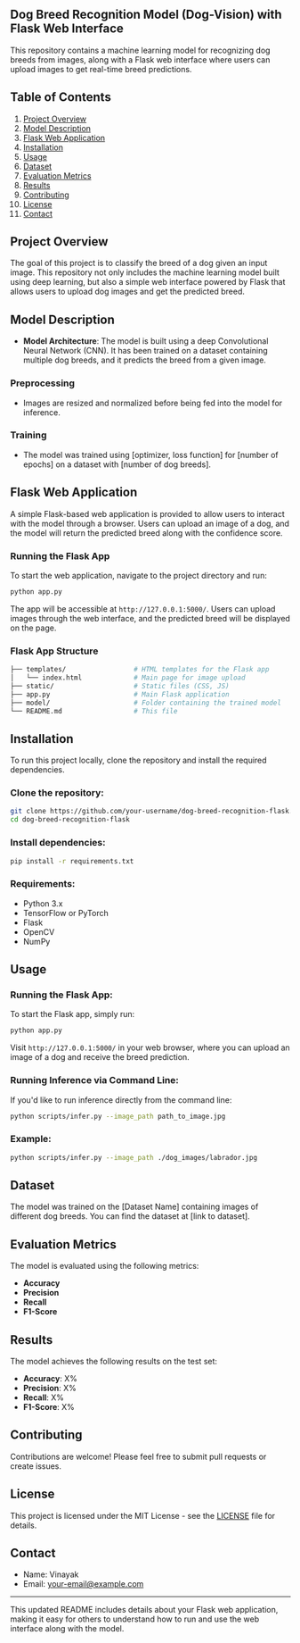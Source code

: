 ## Dog Breed Recognition Model (Dog-Vision) with Flask Web Interface

This repository contains a machine learning model for recognizing dog breeds from images, along with a Flask web interface where users can upload images to get real-time breed predictions.

## Table of Contents
1. [Project Overview](#project-overview)
2. [Model Description](#model-description)
3. [Flask Web Application](#flask-web-application)
4. [Installation](#installation)
5. [Usage](#usage)
6. [Dataset](#dataset)
7. [Evaluation Metrics](#evaluation-metrics)
8. [Results](#results)
9. [Contributing](#contributing)
10. [License](#license)
11. [Contact](#contact)

## Project Overview

The goal of this project is to classify the breed of a dog given an input image. This repository not only includes the machine learning model built using deep learning, but also a simple web interface powered by Flask that allows users to upload dog images and get the predicted breed.

## Model Description

- **Model Architecture**: The model is built using a deep Convolutional Neural Network (CNN). It has been trained on a dataset containing multiple dog breeds, and it predicts the breed from a given image.
  
### Preprocessing
- Images are resized and normalized before being fed into the model for inference.
  
### Training
- The model was trained using [optimizer, loss function] for [number of epochs] on a dataset with [number of dog breeds].

## Flask Web Application

A simple Flask-based web application is provided to allow users to interact with the model through a browser. Users can upload an image of a dog, and the model will return the predicted breed along with the confidence score.

### Running the Flask App

To start the web application, navigate to the project directory and run:

```bash
python app.py
```

The app will be accessible at `http://127.0.0.1:5000/`. Users can upload images through the web interface, and the predicted breed will be displayed on the page.

### Flask App Structure

```bash
├── templates/                 # HTML templates for the Flask app
│   └── index.html             # Main page for image upload
├── static/                    # Static files (CSS, JS)
├── app.py                     # Main Flask application
├── model/                     # Folder containing the trained model
└── README.md                  # This file
```

## Installation

To run this project locally, clone the repository and install the required dependencies.

### Clone the repository:
```bash
git clone https://github.com/your-username/dog-breed-recognition-flask.git
cd dog-breed-recognition-flask
```

### Install dependencies:
```bash
pip install -r requirements.txt
```

### Requirements:
- Python 3.x
- TensorFlow or PyTorch
- Flask
- OpenCV
- NumPy

## Usage

### Running the Flask App:
To start the Flask app, simply run:
```bash
python app.py
```
Visit `http://127.0.0.1:5000/` in your web browser, where you can upload an image of a dog and receive the breed prediction.

### Running Inference via Command Line:
If you'd like to run inference directly from the command line:
```bash
python scripts/infer.py --image_path path_to_image.jpg
```

### Example:
```bash
python scripts/infer.py --image_path ./dog_images/labrador.jpg
```

## Dataset

The model was trained on the [Dataset Name] containing images of different dog breeds. You can find the dataset at [link to dataset].

## Evaluation Metrics

The model is evaluated using the following metrics:
- **Accuracy**
- **Precision**
- **Recall**
- **F1-Score**

## Results

The model achieves the following results on the test set:
- **Accuracy**: X%
- **Precision**: X%
- **Recall**: X%
- **F1-Score**: X%

## Contributing

Contributions are welcome! Please feel free to submit pull requests or create issues.

## License

This project is licensed under the MIT License - see the [LICENSE](LICENSE) file for details.

## Contact

- Name: Vinayak
- Email: your-email@example.com

---

This updated README includes details about your Flask web application, making it easy for others to understand how to run and use the web interface along with the model.
